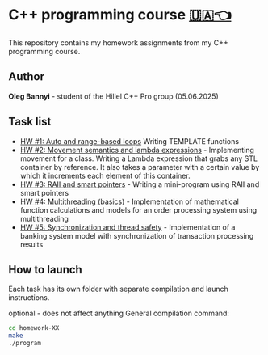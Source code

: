 # C++ programming course [🇺🇦👈](./README.md)

This repository contains my homework assignments from my C++ programming course.

## Author

**Oleg Bannyi** - student of the Hillel C++ Pro group (05.06.2025)

## Task list

- [HW #1:  Auto and range-based loops](./homework-01/) Writing TEMPLATE functions
- [HW #2: Movement semantics and lambda expressions](./homework-02/) - Implementing movement for a class. Writing a Lambda expression that grabs any STL container by reference. It also takes a parameter with a certain value by which it increments each element of this container.
- [HW #3: RAII and smart pointers](./homework-03/) - Writing a mini-program using RAII and smart pointers
- [HW #4: Multithreading (basics)](./homework-04/) - Implementation of mathematical function calculations and models for an order processing system using multithreading
- [HW #5: Synchronization and thread safety](./homework-05/) - Implementation of a banking system model with synchronization of transaction processing results

## How to launch

Each task has its own folder with separate compilation and launch instructions.

optional - does not affect anything
General compilation command:

```bash
cd homework-XX
make
./program
```
